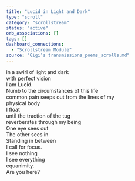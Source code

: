 ```yaml
---
title: "Lucid in Light and Dark"
type: "scroll"
category: "scrollstream"
status: "active"
orb_associations: []
tags: []
dashboard_connections:
  - "Scrollstream Module"
source: "Gigi’s transmissions_poems_scrolls.md"
---
```


in a swirl of light and dark  
with perfect vision  
I am Lucid.  
Numb to the circumstances of this life  
common pain seeps out from the lines of my  
physical body  
I float  
until the traction of the tug  
reverberates through my being  
One eye sees out  
The other sees in  
Standing in between  
I call for focus.  
I see nothing  
I see everything   
equanimity.  
Are you here?